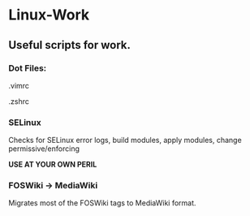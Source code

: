 # Linux-Work

## Useful scripts for work.

### Dot Files:
.vimrc

.zshrc

### SELinux
Checks for SELinux error logs, build modules, apply modules, change permissive/enforcing

**USE AT YOUR OWN __PERIL__**

### FOSWiki -> MediaWiki
Migrates most of the FOSWiki tags to MediaWiki format.


